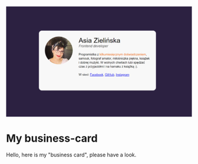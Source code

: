 ![screenshoot](/img/wizytowka-zrzut.png)

# My business-card

Hello, here is my "business card", please have a look.
